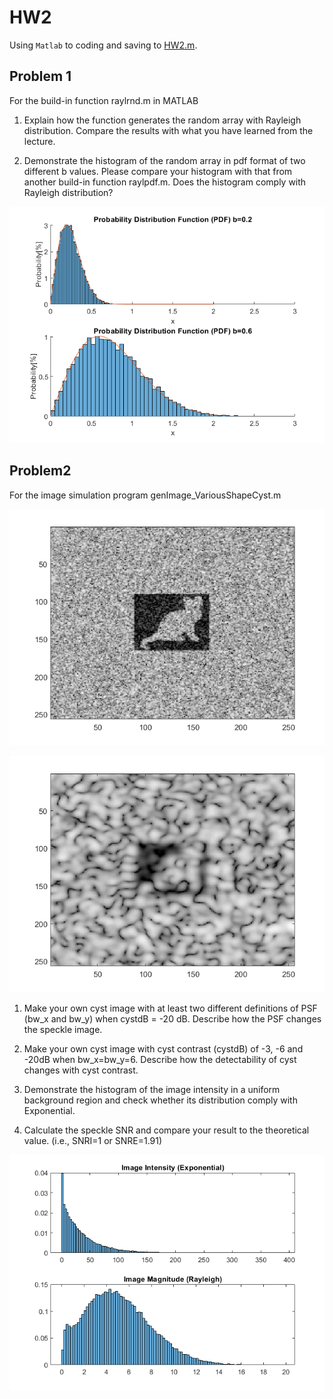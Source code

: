 # HW2

Using ``Matlab`` to coding and saving to [HW2.m](HW2.m).

## Problem 1

For the build-in function raylrnd.m in MATLAB

1. Explain how the function generates the random array with Rayleigh distribution.
Compare the results with what you have learned from the lecture.

2. Demonstrate the histogram of the random array in pdf format of two different b values. Please compare your histogram with that from another build-in function raylpdf.m. Does the histogram comply with Rayleigh distribution?

![image](images/ex2.1.3.png)

## Problem2

For the image simulation program genImage_VariousShapeCyst.m

![image](images/ex2.2_2_2.png)

![image](images/ex2.2_10_10.png)

1. Make your own cyst image with at least two different definitions of PSF (bw_x and bw_y) when cystdB = -20 dB. Describe how the PSF changes the speckle image.

2. Make your own cyst image with cyst contrast (cystdB) of -3, -6 and -20dB when bw_x=bw_y=6. Describe how the detectability of cyst changes with cyst contrast.

3. Demonstrate the histogram of the image intensity in a uniform background region and check whether its distribution comply with Exponential.

4. Calculate the speckle SNR and compare your result to the theoretical value. (i.e., SNRI=1 or SNRE=1.91)

![image](images/ex2.2_histogram.png)
